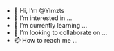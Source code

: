 - 👋 Hi, I’m @Ylmzts
- 👀 I’m interested in ...
- 🌱 I’m currently learning ...
- 💞️ I’m looking to collaborate on ...
- 📫 How to reach me ...

<!---
Ylmzts/Ylmzts is a ✨ special ✨ repository because its `README.md` (this file) appears on your GitHub profile.
You can click the Preview link to take a look at your changes.
--->
